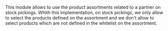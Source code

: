 This module allows to use the product assortments related to a partner
on stock pickings. Whith this implementation, on stock pickings, we only allow to
select the products defined on the assortment and we don't allow to select
products which are not defined in the whitelist on the assortment.
